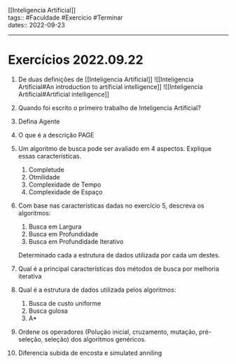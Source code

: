 [[Inteligencia Artificial]]  
tags::  #Faculdade #Exercicio #Terminar  
dates:: 2022-09-23    

---
# Exercícios 2022.09.22  
1. De duas definições de [[Inteligencia Artificial]]
![[Inteligencia Artificial#An introduction to artificial intelligence]]
![[Inteligencia Artificial#Artificial intelligence]]
2. Quando foi escrito o primeiro trabalho de Inteligencia Artificial?
3. Defina Agente
4. O que é a descrição PAGE
5. Um algoritmo de busca pode ser avaliado em 4 aspectos. Explique essas características.
	1. Completude
	2. Otmilidade
	3. Complexidade de Tempo
	4. Complexidade de Espaço

6. Com base nas características dadas no exercício 5, descreva os algoritmos:
	1. Busca em Largura
	2. Busca em Profundidade
	3. Busca em Profundidade Iterativo

	Determinado cada a estrutura de dados utilizada por cada um destes.

7. Qual é a principal características dos métodos de busca por melhoria iterativa
8. Qual é a estrutura de dados utilizada pelos algoritmos:
	1. Busca de custo uniforme
	2. Busca gulosa
	3. A*
9. Ordene os operadores (Polução inicial, cruzamento, mutação, pré-seleção, seleção) dos algoritmos genéricos.
10. Diferencia subida de encosta e simulated anniling
